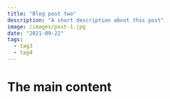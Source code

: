```yaml
---
title: "Blog post two"
description: "A short description about this post"
image: /images/post-1.jpg
date: "2021-09-22"
tags:
  - tag3
  - tag4
---
```


# The main content
